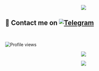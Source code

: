 <p align="center">
  <img src="https://media.giphy.com/media/FqBTvSNjNzeZG/giphy.gif">
</p>


## 📨 Contact me on [![Telegram](https://img.shields.io/badge/telegram-1b77FF.svg?style=for-the-badge&logo=telegram)](https://t.me/mr_d_p) 
<br>

![Profile views](https://komarev.com/ghpvc/?username=Mr-Dark-Prince&color=blue&style=flat-square&label=Profile+Views)
<p align="center"><a href="https://github.com/mr-dark-prince"><img src="https://github-readme-stats.vercel.app/api?username=mr-dark-prince&show_icons=true&theme=radical"></a></p>
<p align="center"><a href="https://github.com/mr-dark-prince"><img src="https://github-readme-stats.vercel.app/api/top-langs/?username=mr-dark-prince&theme=radical&layout=compact"></a></p> 



